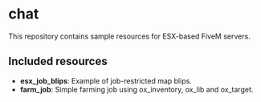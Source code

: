 # chat

This repository contains sample resources for ESX-based FiveM servers.

## Included resources

- **esx_job_blips**: Example of job-restricted map blips.
- **farm_job**: Simple farming job using ox_inventory, ox_lib and ox_target.
